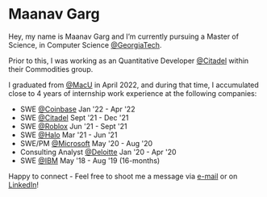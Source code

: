 
<h1 align="left">Maanav Garg</h1>

Hey, my name is Maanav Garg and I’m currently pursuing a Master of Science, in Computer Science [@GeorgiaTech](https://www.gatech.edu).

Prior to this, I was working as an Quantitative Developer [@Citadel](https://www.citadel.com) within their Commodities group.

I graduated from [@MacU](https://www.eng.mcmaster.ca/cas/programs/degree-options/basc/computer-science) in April 2022, and during that time, I accumulated close to 4 years of internship work experience at the following companies:
* SWE [@Coinbase](https://www.coinbase.com) Jan '22 - Apr '22
* SWE [@Citadel](https://www.citadel.com) Sept '21 - Dec '21
* SWE [@Roblox](https://corp.roblox.com) Jun '21 - Sept '21
* SWE [@Halo](https://www.halo.science) Mar '21 - Jun '21
* SWE/PM [@Microsoft](https://www.microsoft.com) May '20 - Aug '20
* Consulting Analyst [@Deloitte](https://www2.deloitte.com/) Jan '20 - Apr '20
* SWE [@IBM](https://www.ibm.com) May '18 - Aug '19 (16-months)


Happy to connect - Feel free to shoot me a message via [e-mail](mailto:maanavgarg@icloud.com) or on [LinkedIn](https://www.linkedin.com/in/maanavgarg/)!

